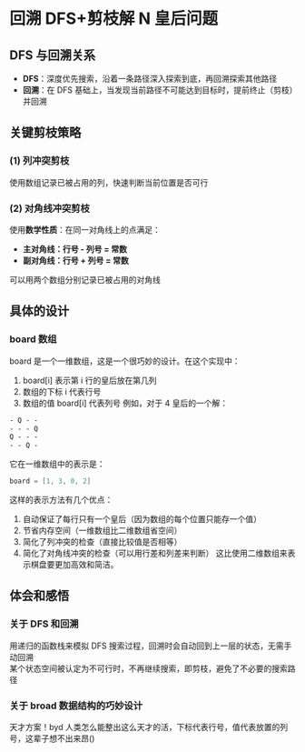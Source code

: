 # 回溯 DFS+剪枝解 N 皇后问题

## DFS 与回溯关系

- **DFS**：深度优先搜索，沿着一条路径深入探索到底，再回溯探索其他路径
- **回溯**：在 DFS 基础上，当发现当前路径不可能达到目标时，提前终止（剪枝）并回溯

## 关键剪枝策略

### (1) 列冲突剪枝

使用数组记录已被占用的列，快速判断当前位置是否可行

### (2) 对角线冲突剪枝

使用**数学性质**：在同一对角线上的点满足：

- **主对角线：行号 - 列号 = 常数**
- **副对角线：行号 + 列号 = 常数**

可以用两个数组分别记录已被占用的对角线

## 具体的设计

### board 数组

board 是一个一维数组，这是一个很巧妙的设计。在这个实现中：

1. board[i] 表示第 i 行的皇后放在第几列
2. 数组的下标 i 代表行号
3. 数组的值 board[i] 代表列号
   例如，对于 4 皇后的一个解：

```bash
- Q - -
- - - Q
Q - - -
- - Q -
```

它在一维数组中的表示是：

```C
board = [1, 3, 0, 2]
```

这样的表示方法有几个优点：

1. 自动保证了每行只有一个皇后（因为数组的每个位置只能存一个值）
2. 节省内存空间（一维数组比二维数组省空间）
3. 简化了列冲突的检查（直接比较值是否相等）
4. 简化了对角线冲突的检查（可以用行差和列差来判断）
   这比使用二维数组来表示棋盘要更加高效和简洁。

## 体会和感悟

### 关于 DFS 和回溯

用递归的函数栈来模拟 DFS 搜索过程，回溯时会自动回到上一层的状态，无需手动回溯  
某个状态空间被认定为不可行时，不再继续搜索，即剪枝，避免了不必要的搜索路径

### 关于 broad 数据结构的巧妙设计

天才方案！byd 人类怎么能整出这么天才的活，下标代表行号，值代表放置的列号，这辈子想不出来昂()
